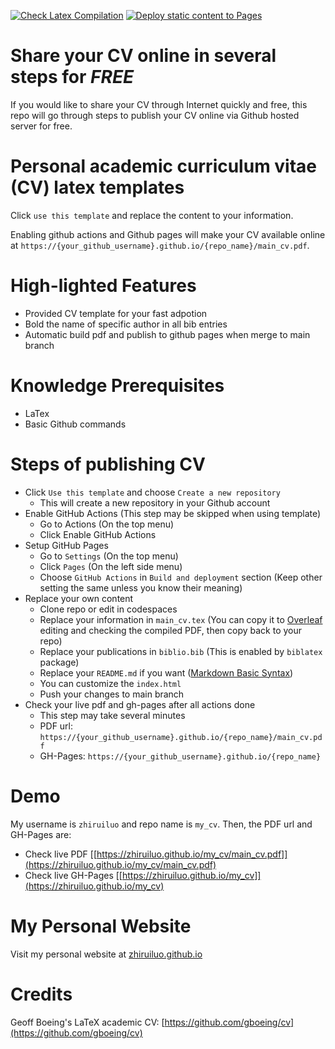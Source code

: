 [![Check Latex Compilation](https://github.com/zhiruiluo/my_cv/actions/workflows/check_latex.yml/badge.svg)](https://github.com/zhiruiluo/my_cv/actions/workflows/check_latex.yml)
[![Deploy static content to Pages](https://github.com/zhiruiluo/my_cv/actions/workflows/publish_static.yml/badge.svg)](https://github.com/zhiruiluo/my_cv/actions/workflows/publish_static.yml)

# Share your CV online in several steps for ***FREE***

If you would like to share your CV through Internet quickly and free, this repo will go through steps to publish your CV online via Github hosted server for free.

# Personal academic curriculum vitae (CV) latex templates

Click `use this template` and replace the content to your information.

Enabling github actions and Github pages will make your CV available online at ```https://{your_github_username}.github.io/{repo_name}/main_cv.pdf```.

# High-lighted Features

- Provided CV template for your fast adpotion
- Bold the name of specific author in all bib entries
- Automatic build pdf and publish to github pages when merge to main branch

# Knowledge Prerequisites

- LaTex
- Basic Github commands

# Steps of publishing CV

- Click ```Use this template``` and choose ```Create a new repository```
    - This will create a new repository in your Github account
- Enable GitHub Actions (This step may be skipped when using template)
    - Go to Actions (On the top menu)
    - Click Enable GitHub Actions
- Setup GitHub Pages
    - Go to ```Settings``` (On the top menu)
    - Click ```Pages``` (On the left side menu)
    - Choose ```GitHub Actions``` in ```Build and deployment``` section (Keep other setting the same unless you know their meaning)
- Replace your own content
    - Clone repo or edit in codespaces
    - Replace your information in ```main_cv.tex``` (You can copy it to [Overleaf](https://www.overleaf.com/learn) editing and checking the compiled PDF, then copy back to your repo)
    - Replace your publications in ```biblio.bib``` (This is enabled by ```biblatex``` package)
    - Replace your ```README.md``` if you want ([Markdown Basic Syntax](https://www.markdownguide.org/basic-syntax/))
    - You can customize the ```index.html```
    - Push your changes to main branch
- Check your live pdf and gh-pages after all actions done
    - This step may take several minutes
    - PDF url: ```https://{your_github_username}.github.io/{repo_name}/main_cv.pdf```
    - GH-Pages: ```https://{your_github_username}.github.io/{repo_name}```
    
# Demo

My username is ```zhiruiluo``` and repo name is ```my_cv```. Then, the PDF url and GH-Pages are:
- Check live PDF [[https://zhiruiluo.github.io/my_cv/main_cv.pdf]](https://zhiruiluo.github.io/my_cv/main_cv.pdf)
- Check live GH-Pages [[https://zhiruiluo.github.io/my_cv]](https://zhiruiluo.github.io/my_cv)

# My Personal Website

Visit my personal website at [zhiruiluo.github.io](https://zhiruiluo.github.io)

# Credits

Geoff Boeing's LaTeX academic CV: [https://github.com/gboeing/cv](https://github.com/gboeing/cv)
